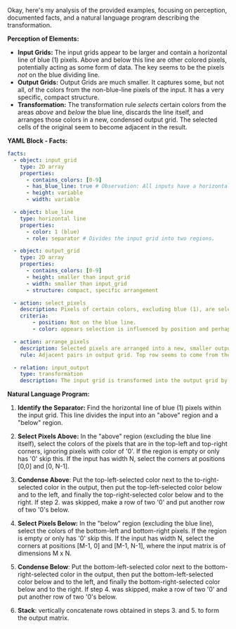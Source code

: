 Okay, here's my analysis of the provided examples, focusing on perception, documented facts, and a natural language program describing the transformation.

**Perception of Elements:**

*   **Input Grids:** The input grids appear to be larger and contain a horizontal line of blue (1) pixels.  Above and below this line are other colored pixels, potentially acting as some form of data. The key seems to be the pixels *not* on the blue dividing line.
*  **Output Grids:** Output Grids are much smaller. It captures some, but not all, of the colors from the non-blue-line pixels of the input. It has a very specific, compact structure.
*   **Transformation:** The transformation rule *selects* certain colors from the areas *above* and *below* the blue line, discards the line itself, and arranges those colors in a new, condensed output grid. The selected cells of the original seem to become adjacent in the result.

**YAML Block - Facts:**


```yaml
facts:
  - object: input_grid
    type: 2D array
    properties:
      - contains_colors: [0-9]
      - has_blue_line: true # Observation: All inputs have a horizontal blue line.
      - height: variable
      - width: variable

  - object: blue_line
    type: horizontal line
    properties:
      - color: 1 (blue)
      - role: separator # Divides the input grid into two regions.

  - object: output_grid
    type: 2D array
    properties:
      - contains_colors: [0-9]
      - height: smaller than input_grid
      - width: smaller than input_grid
      - structure: compact, specific arrangement

  - action: select_pixels
    description: Pixels of certain colors, excluding blue (1), are selected from the input grid.
    criteria:
        - position: Not on the blue line.
        - color: appears selection is influenced by position and perhaps repetition

  - action: arrange_pixels
    description: Selected pixels are arranged into a new, smaller output grid.
    rule: Adjacent pairs in output grid. Top row seems to come from the section of the input *above* the blue line, and the bottom rows comes from the section of the input grid *below* the blue line.

  - relation: input_output
    type: transformation
    description: The input grid is transformed into the output grid by selecting and arranging specific pixels.
```


**Natural Language Program:**

1.  **Identify the Separator:** Find the horizontal line of blue (1) pixels within the input grid. This line divides the input into an "above" region and a "below" region.

2.  **Select Pixels Above:** In the "above" region (excluding the blue line itself), select the colors of the pixels that are in the top-left and top-right corners, ignoring pixels with color of '0'. If the region is empty or only has '0' skip this. If the input has width N, select the corners at positions [0,0] and [0, N-1].

3. **Condense Above**: Put the top-left-selected color next to the to-right-selected color in the output, then put the top-left-selected color below and to the left, and finally the top-right-selected color below and to the right. If step 2. was skipped, make a row of two '0' and put another row of two '0's below.

4.  **Select Pixels Below:** In the "below" region (excluding the blue line), select the colors of the bottom-left and bottom-right pixels. If the region is empty or only has '0' skip this. If the input has width N, select the corners at positions [M-1, 0] and [M-1, N-1], where the input matrix is of dimensions M x N.

5.  **Condense Below**: Put the bottom-left-selected color next to the bottom-right-selected color in the output, then put the bottom-left-selected color below and to the left, and finally the bottom-right-selected color below and to the right. If step 4. was skipped, make a row of two '0' and put another row of two '0's below.

6. **Stack**: vertically concatenate rows obtained in steps 3. and 5. to form the output matrix.
